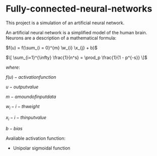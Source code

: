 # Fully-connected-neural-networks

This project is a simulation of an artificial neural network.

An artificial neural network is a simplified model of the human brain. Neurons are a description of a mathematical formula:

$`f(u) = f(\sum_{i = 0}^{m} \w_{i} \x_{j} + b)`$

$`\[ \sum_{i=1}^{\infty} \frac{1}{n^s} 
= \prod_p \frac{1}{1 - p^{-s}} \]`$

$`where: `$

$`f(u) - activation function`$

$`u - output value`$

$`m - amound of input data`$

$`w_{i} - i-th weight`$

$`x_{i} - i-th input value`$

$`b - bias`$

Avaliable activation function:
- Unipolar sigmoidal function
